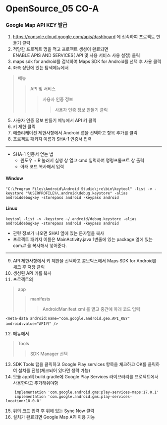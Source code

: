 # OpenSource_05 CO-A
### Google Map API KEY 발급
1. https://console.cloud.google.com/apis/dashboard 에 접속하여 프로젝트 만들기 클릭
2. 적당한 프로젝트 명을 적고 프로젝트 생성이 완료되면<br>ENABLE APIS AND SERVICES( API 및 사용 서비스 사용 설정) 클릭
3. maps sdk for android를 검색하여 Maps SDK for Android를 선택 후 사용 클릭
4. 좌측 상단에 있는 탐색메뉴에서 
> 메뉴
>> API 및 서비스 
>>> 사용자 인증 정보 
>>>> 사용자 인증 정보 만들기 
클릭
5. 사용자 인증 정보 만들기 메뉴에서 API 키 클릭
6. 키 제한 클릭
7. 애플리케이션 제한사항에서  Android 앱을 선택하고 항목  추가를 클릭
8. 프로젝트 패키지 이름과 SHA-1 인증서 입력   
------- 
+ SHA-1 인증서 얻는 법
    + 윈도우 + R 눌러서 실행 창 열고 cmd 입력하여 명령프롬프트 창 출력
    + 아래 코드 복사해서 입력
#### Window
```
"C:\Program Files\Android\Android Studio\jre\bin\keytool" -list -v -keystore "%USERPROFILE%\.android\debug.keystore" -alias androiddebugkey -storepass android -keypass android
```
#### Linux
```
keytool -list -v -keystore ~/.android/debug.keystore -alias androiddebugkey -storepass android -keypass android
```
 + 관련 정보가 나오면 SHA1 옆에 있는 문자열을 복사
+ 프로젝트 패키지 이름은 MainActivity.java 1번줄에 있는 package 옆에 있는 com.# 을 복사해서 넣어준다.
-------

9. API 제한사항에서 키 제한을 선택하고 콤보박스에서 Maps SDK for Android를 체크 후 저장 클릭
10. 생성된 API 키를 복사
11. 프로젝트의 
> app
>> manifests
>>> AndroidManifest.xml 를 열고 중간에 아래 코드 입력
``` 
<meta-data android:name="com.google.android.geo.API_KEY" 
android:value="API키" /> 
``` 
12. 메뉴에서 
> Tools 
>> SDK Manager 선택
13. SDK Tools 탭을 클릭하고 Google Play services 항목을 체크하고 OK를 클릭하여 설치를 진행(체크되어 있다면 생략 가능)
14. 모듈 app의 build.gradle에 Google Play Services 라이브러리를 프로젝트에서 사용한다고 추가해줘야함 
```
    implementation 'com.google.android.gms:play-services-maps:17.0.1'
    implementation 'com.google.android.gms:play-services-location:18.0.0' 
``` 
15. 위의 코드 입력 후 위에 있는 Sync Now 클릭
16. 설치가 완료되면 Google Map API 이용 가능
